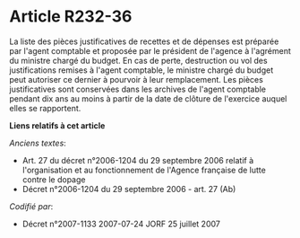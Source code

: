 # Article R232-36

La liste des pièces justificatives de recettes et de dépenses est préparée par l'agent comptable et proposée par le président
de l'agence à l'agrément du ministre chargé du budget. En cas de perte, destruction ou vol des justifications remises à
l'agent comptable, le ministre chargé du budget peut autoriser ce dernier à pourvoir à leur remplacement. Les pièces
justificatives sont conservées dans les archives de l'agent comptable pendant dix ans au moins à partir de la date de clôture
de l'exercice auquel elles se rapportent.

**Liens relatifs à cet article**

_Anciens textes_:

  - Art. 27 du décret n°2006-1204 du 29 septembre 2006 relatif à l'organisation et au fonctionnement de l'Agence française de lutte contre le dopage
  - Décret n°2006-1204 du 29 septembre 2006 - art. 27 (Ab)

_Codifié par_:

  - Décret n°2007-1133 2007-07-24 JORF 25 juillet 2007
